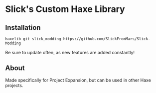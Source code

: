 # Slick's Custom Haxe Library

## Installation
 
`haxelib git slick_modding https://github.com/SlickFromMars/Slick-Modding`

Be sure to update often, as new features are added constantly!

## About

Made specifically for Project Expansion, but can be used in other Haxe projects.
